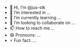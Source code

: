 - 👋 Hi, I’m @jus-stk
- 👀 I’m interested in ...
- 🌱 I’m currently learning ...
- 💞️ I’m looking to collaborate on ...
- 📫 How to reach me ...
- 😄 Pronouns: ...
- ⚡ Fun fact: ...

<!---
jus-stk/jus-stk is a ✨ special ✨ repository because its `README.md` (this file) appears on your GitHub profile.
You can click the Preview link to take a look at your changes.
--->

